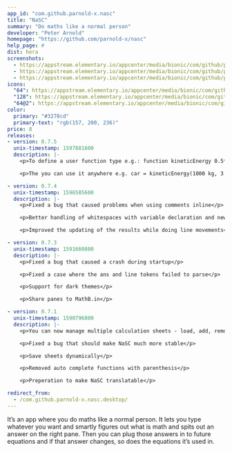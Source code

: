 ```yaml
---
app_id: "com.github.parnold-x.nasc"
title: "NaSC"
summary: "Do maths like a normal person"
developer: "Peter Arnold"
homepage: "https://github.com/parnold-x/nasc"
help_page: #
dist: hera
screenshots:
  - https://appstream.elementary.io/appcenter/media/bionic/com/github/parnold-x.nasc/65C0425E2B01AA4E3178228BA1A2584C/screenshots/image-1_orig.png
  - https://appstream.elementary.io/appcenter/media/bionic/com/github/parnold-x.nasc/65C0425E2B01AA4E3178228BA1A2584C/screenshots/image-2_orig.png
  - https://appstream.elementary.io/appcenter/media/bionic/com/github/parnold-x.nasc/65C0425E2B01AA4E3178228BA1A2584C/screenshots/image-3_orig.png
icons:
  "64": https://appstream.elementary.io/appcenter/media/bionic/com/github/parnold-x.nasc/65C0425E2B01AA4E3178228BA1A2584C/icons/64x64/com.github.parnold-x.nasc_com.github.parnold-x.nasc.png
  "128": https://appstream.elementary.io/appcenter/media/bionic/com/github/parnold-x.nasc/65C0425E2B01AA4E3178228BA1A2584C/icons/128x128/com.github.parnold-x.nasc_com.github.parnold-x.nasc.png
  "64@2": https://appstream.elementary.io/appcenter/media/bionic/com/github/parnold-x.nasc/65C0425E2B01AA4E3178228BA1A2584C/icons/64x64@2/com.github.parnold-x.nasc_com.github.parnold-x.nasc.png
color:
  primary: "#3278cd"
  primary-text: "rgb(157, 200, 236)"
price: 8
releases:
- version: 0.7.5
  unix-timestamp: 1597881600
  description: |-
    <p>To define a user function type e.g.: function kineticEnergy 0.5*\x*\y^2</p>

    <p>The you can use it anywhere e.g. car = kineticEnergy(1000 kg, 3 m/s)</p>

- version: 0.7.4
  unix-timestamp: 1596585600
  description: |-
    <p>Fixed a bug that caused problems when using comments inline</p>

    <p>Better handling of whitespaces with variable declaration and newlines</p>

    <p>Improved the updating of the results while doing line movements</p>

- version: 0.7.3
  unix-timestamp: 1591660800
  description: |-
    <p>Fixed a bug that caused a crash during startup</p>

    <p>Fixed a case where the ans and line tokens failed to parse</p>

    <p>Support for dark themes</p>

    <p>Share panes to MathB.in</p>

- version: 0.7.1
  unix-timestamp: 1590796800
  description: |-
    <p>You can now manage multiple calculation sheets - load, add, remove and rename sheets</p>

    <p>Fixed a bug that should make NaSC much more stable</p>

    <p>Save sheets dynamically</p>

    <p>Removed auto complete functions with parenthesis</p>

    <p>Preperation to make NaSC translatable</p>

redirect_from:
  - /com.github.parnold-x.nasc.desktop/
---
```

<p>It’s an app where you do maths like a normal person. It lets you type whatever you want and smartly figures out what is math and spits out an answer on the right pane. Then you can plug those answers in to future equations and if that answer changes, so does the equations it’s used in.</p>
